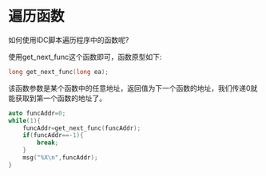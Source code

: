 # 遍历函数

如何使用IDC脚本遍历程序中的函数呢?

使用get_next_func这个函数即可，函数原型如下:

```c
long get_next_func(long ea);
```

该函数参数是某个函数中的任意地址，返回值为下一个函数的地址，我们传递0就能获取到第一个函数的地址了。

```c
auto funcAddr=0;
while(1){
    funcAddr=get_next_func(funcAddr);
    if(funcAddr==-1){
        break;
    }
    msg("%X\n",funcAddr);
}
```

